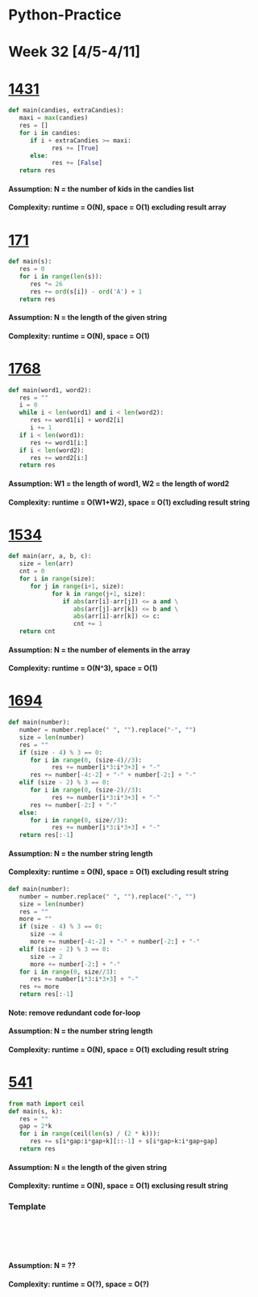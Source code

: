 # Python-Practice

# Week 32 [4/5-4/11]

# [1431](https://leetcode.com/problems/kids-with-the-greatest-number-of-candies/)
```python
def main(candies, extraCandies):
   maxi = max(candies)
   res = []
   for i in candies:
      if i + extraCandies >= maxi:
            res += [True]
      else:
            res += [False]
   return res
```
#### Assumption: N = the number of kids in the candies list
#### Complexity: runtime = O(N), space = O(1) excluding result array

# [171](https://leetcode.com/problems/excel-sheet-column-number/)
```python
def main(s):
   res = 0
   for i in range(len(s)):
      res *= 26
      res += ord(s[i]) - ord('A') + 1
   return res
```
#### Assumption: N = the length of the given string
#### Complexity: runtime = O(N), space = O(1)

# [1768](https://leetcode.com/problems/merge-strings-alternately/)
```python
def main(word1, word2):
   res = ""
   i = 0
   while i < len(word1) and i < len(word2):
      res += word1[i] + word2[i]
      i += 1
   if i < len(word1):
      res += word1[i:]
   if i < len(word2):
      res += word2[i:]
   return res
```
#### Assumption: W1 = the length of word1, W2 = the length of word2
#### Complexity: runtime = O(W1+W2), space = O(1) excluding result string

# [1534](https://leetcode.com/problems/count-good-triplets/)
```python
def main(arr, a, b, c):
   size = len(arr)
   cnt = 0
   for i in range(size):
      for j in range(i+1, size):
            for k in range(j+1, size):
               if abs(arr[i]-arr[j]) <= a and \
                  abs(arr[j]-arr[k]) <= b and \
                  abs(arr[i]-arr[k]) <= c:
                  cnt += 1
   return cnt
```
#### Assumption: N = the number of elements in the array
#### Complexity: runtime = O(N^3), space = O(1)

# [1694](https://leetcode.com/problems/reformat-phone-number/)
```python
def main(number):
   number = number.replace(" ", "").replace("-", "")
   size = len(number)
   res = ""
   if (size - 4) % 3 == 0:
      for i in range(0, (size-4)//3):
            res += number[i*3:i*3+3] + "-"
      res += number[-4:-2] + "-" + number[-2:] + "-"
   elif (size - 2) % 3 == 0:
      for i in range(0, (size-2)//3):
            res += number[i*3:i*3+3] + "-"
      res += number[-2:] + "-"
   else:
      for i in range(0, size//3):
            res += number[i*3:i*3+3] + "-"
   return res[:-1]
```
#### Assumption: N = the number string length
#### Complexity: runtime = O(N), space = O(1) excluding result string
```python
def main(number):
   number = number.replace(" ", "").replace("-", "")
   size = len(number)
   res = ""
   more = ""
   if (size - 4) % 3 == 0:
      size -= 4
      more += number[-4:-2] + "-" + number[-2:] + "-"
   elif (size - 2) % 3 == 0:
      size -= 2
      more += number[-2:] + "-"
   for i in range(0, size//3):
      res += number[i*3:i*3+3] + "-"
   res += more
   return res[:-1]
```
#### Note: remove redundant code for-loop
#### Assumption: N = the number string length
#### Complexity: runtime = O(N), space = O(1) excluding result string

# [541](https://leetcode.com/problems/reverse-string-ii/)
```python
from math import ceil
def main(s, k):
   res = ""
   gap = 2*k
   for i in range(ceil(len(s) / (2 * k))):
      res += s[i*gap:i*gap+k][::-1] + s[i*gap+k:i*gap+gap]
   return res
```
#### Assumption: N = the length of the given string
#### Complexity: runtime = O(N), space = O(1) exclusing result string


### Template
# []()
```sql
```

# []()
```python
```
#### Assumption: N = ??
#### Complexity: runtime = O(?), space = O(?)